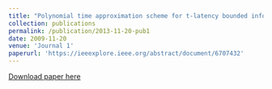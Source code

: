 ```yaml
---
title: "Polynomial time approximation scheme for t-latency bounded information propagation problem in heterogeneous wireless networks"
collection: publications
permalink: /publication/2013-11-20-pub1
date: 2009-11-20
venue: 'Journal 1'
paperurl: 'https://ieeexplore.ieee.org/abstract/document/6707432'
---
```


[Download paper here](https://ieeexplore.ieee.org/stamp/stamp.jsp?arnumber=6707432&casa_token=5Z9roe80IPUAAAAA:03lVy_znGmazOVllDZcIrXkDScbW0RuujyIK6pjtFHPwqM2WjoZR1WGLNk6xHqIK9UM-cT33nrg)
